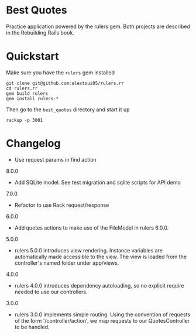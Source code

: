# Best Quotes

Practice application powered by the rulers gem. Both projects are described in the Rebuilding Rails book.

# Quickstart

Make sure you have the `rulers` gem installed

```
git clone git@github.com:alextsui05/rulers.rr
cd rulers.rr
gem build rulers
gem install rulers-*
```

Then go to the `best_quotes` directory and start it up

```
rackup -p 3001
```

# Changelog

- Use request params in find action

8.0.0
- Add SQLite model. See test migration and sqlite scripts for API demo

7.0.0
- Refactor to use Rack request/response

6.0.0
- Add quotes actions to make use of the FileModel in rulers 6.0.0.

5.0.0

- rulers 5.0.0 introduces view rendering. Instance variables are automatically made accessible to the view. The view is loaded from the controller's named folder under app/views.

4.0.0

- rulers 4.0.0 introduces dependency autoloading, so no explicit require needed
  to use our controllers.

3.0.0

- rulers 3.0.0 implements simple routing. Using the convention of requests of
  the form '/controller/action', we map requests to our QuotesController to be
  handled.

